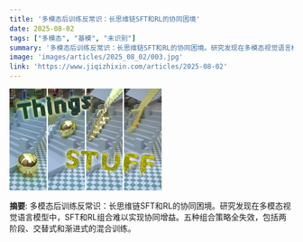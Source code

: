```yaml
---
title: '多模态后训练反常识：长思维链SFT和RL的协同困境'
date: 2025-08-02
tags: ["多模态", "基模", "未识别"]
summary: '多模态后训练反常识：长思维链SFT和RL的协同困境。研究发现在多模态视觉语言模型中，SFT和RL组合难以实现协同增益。五种组合策略全失效，包括两阶段、交替式和渐进式的混合训练。'
image: 'images/articles/2025_08_02/003.jpg'
link: 'https://www.jiqizhixin.com/articles/2025-08-02'
---
```

![多模态后训练反常识：长思维链SFT和RL的协同困境](images/articles/2025_08_02/003.jpg)

**摘要**: 多模态后训练反常识：长思维链SFT和RL的协同困境。研究发现在多模态视觉语言模型中，SFT和RL组合难以实现协同增益。五种组合策略全失效，包括两阶段、交替式和渐进式的混合训练。
